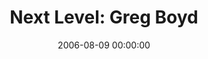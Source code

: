 ---
layout: series
series: "Next Level: Greg Boyd"
permalink: "/next-level-greg-boyd/"
title: "Next Level: Greg Boyd"
date: 2006-08-09 00:00:00
endDate: 2006-08-30 00:00:00
description: "In the fall of 2006 we asked Greg Boyd to come and teach us on four consecutive Wednesdays about the Kingdom and what he sees God doing in the world. "
src: "http://s3.amazonaws.com/crossroads-media/images/legacy/content/next-level.jpg"
---